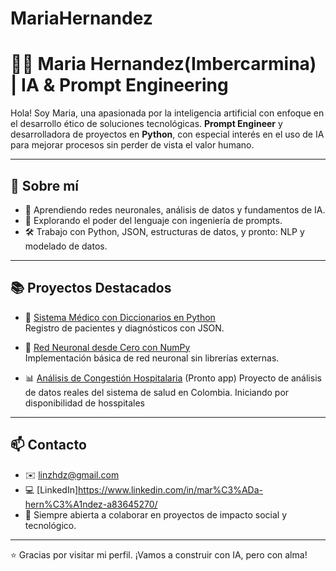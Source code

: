 # MariaHernandez
# 👩‍💻 Maria Hernandez(Imbercarmina) | IA &amp; Prompt Engineering
Hola! Soy Maria, una apasionada por la inteligencia artificial con enfoque en el desarrollo ético de soluciones tecnológicas.  **Prompt Engineer** y desarrolladora de proyectos en **Python**, con especial interés en el uso de IA para mejorar procesos sin perder de vista el valor humano.

---

## 🚀 Sobre mí

- 🧠 Aprendiendo redes neuronales, análisis de datos y fundamentos de IA.
- 💬 Explorando el poder del lenguaje con ingeniería de prompts.
- 🛠️ Trabajo con Python, JSON, estructuras de datos, y pronto: NLP y modelado de datos.

---

## 📚 Proyectos Destacados

- 🔢 [Sistema Médico con Diccionarios en Python](https://github.com/tuusuario/sistema-medico)  
  Registro de pacientes y diagnósticos con JSON.

- 🧠 [Red Neuronal desde Cero con NumPy](https://github.com/tuusuario/red-neuronal-numpy)  
  Implementación básica de red neuronal sin librerías externas.

- 📊 [Análisis de Congestión Hospitalaria](https://github.com/tuusuario/congestion-hospitalaria-colombia)  (Pronto app)
  Proyecto de análisis de datos reales del sistema de salud en Colombia. Iniciando por disponibilidad de hosspitales

---

## 📫 Contacto

- ✉️ linzhdz@gmail.com 
- 💻 [LinkedIn]https://www.linkedin.com/in/mar%C3%ADa-hern%C3%A1ndez-a83645270/ 
- 💼 Siempre abierta a colaborar en proyectos de impacto social y tecnológico.

---

⭐ Gracias por visitar mi perfil. ¡Vamos a construir con IA, pero con alma!  
